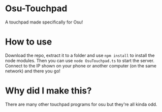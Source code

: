 # Osu-Touchpad
A touchpad made specifically for Osu!

# How to use
Download the repo, extract it to a folder and use `npm install` to install the node modules. Then you can use `node OsuTouchpad.ts` to start the server. Connect to the IP shown on your phone or another computer (on the same network) and there you go!

# Why did I make this?
There are many other touchpad programs for osu but they're all kinda odd.
